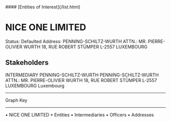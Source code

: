 <link rel="stylesheet" type="text/css" href="../../assets/style.css">
#### [Entities of Interest](/list.html)

# NICE ONE LIMITED
Status: Defaulted
Address: PENNING-SCHILTZ-WURTH ATTN.: MR. PIERRE-OLIVIER WURTH  18, RUE ROBERT STÜMPER  L-2557 LUXEMBOURG

## Stakeholders
INTERMEDIARY
PENNING-SCHILTZ-WURTH
PENNING-SCHILTZ-WURTH ATTN.: MR. PIERRE-OLIVIER WURTH  18, RUE ROBERT STÜMPER  L-2557 LUXEMBOURG
Luxembourg




---



<div class="legend">
Graph Key
<hr>
<span class="focus">• NICE ONE LIMITED</span>
<span class="entity">• Entities</span>
<span class="intermediary">• Intermediaries</span>
<span class="officer">• Officers</span>
<span class="address">• Addresses</span>
</div>


<img src="http://eoi-graphs.s3-website-eu-west-1.amazonaws.com/NICE_ONE_LIMITED.png" alt="">

